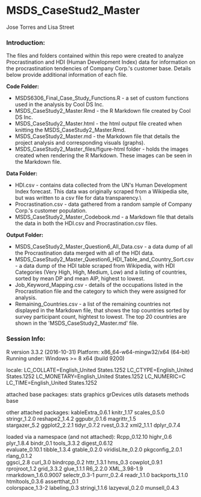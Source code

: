 # MSDS_CaseStud2_Master
Jose Torres and Lisa Street

### Introduction:

The files and folders contained within this repo were created to analyze Procrastination and HDI (Human Development Index) data for information on the procrastination tendencies of Company Corp.'s customer base.  Details below provide additional information of each file.

**Code Folder:**

* MSDS6306_Final_Case_Study_Functions.R - a set of custom functions used in the analysis by Cool DS Inc.
* MSDS_CaseStudy2_Master.Rmd - the R Markdown file created by Cool DS Inc.
* MSDS_CaseStudy2_Master.html - the html output file created when knitting the MSDS_CaseStudy2_Master.Rmd.
* MSDS_CaseStudy2_Master.md - the Markdown file that details the project analysis and corresponding visuals (graphs).
* MSDS_CaseStudy2_Master_files/figure-html folder - holds the images created when rendering the R Markdown. These images 
        can be seen in the Markdown file.
        
**Data Folder:**

* HDI.csv - contains data collected from the UN's Human Development Index forecast.  This data was originally scraped from 
        a Wikipedia site, but was written to a csv file for data transparency.\
* Procrastination.csv - data gathered from a random sample of Company Corp.'s customer population.  
* MSDS_CaseStudy2_Master_Codebook.md - a Markdown file that details the data in both the HDI.csv and Procrastination.csv files.

**Output Folder:**

* MSDS_CaseStudy2_Master_Question6_All_Data.csv - a data dump of all the Procrastination data merged with all of the HDI data.
* MSDS_CaseStudy2_Master_Question6_HDI_Table_and_Country_Sort.csv - a data dump of the HDI table scraped from Wikipedia, with HDI       
        Categories (Very High, High, Medium, Low) and a listing of countries, sorted by mean DP and mean AIP, highest to lowest.
* Job_Keyword_Mapping.csv - details of the occupations listed in the Procrastination file and the category to which they were assigned
        for analysis.
* Remaining_Countries.csv - a list of the remaining countries not displayed in the Markdown file, that shows the top countries sorted by 
        survey participant count, hightest to lowest.  The top 20 countries are shown in the 'MSDS_CaseStudy2_Master.md' file.

### Session Info:

R version 3.3.2 (2016-10-31)
Platform: x86_64-w64-mingw32/x64 (64-bit)
Running under: Windows >= 8 x64 (build 9200)

locale:
LC_COLLATE=English_United States.1252  LC_CTYPE=English_United States.1252    LC_MONETARY=English_United States.1252
LC_NUMERIC=C                           LC_TIME=English_United States.1252    

attached base packages:
stats     graphics  grDevices utils     datasets  methods   base     

other attached packages:
kableExtra_0.6.1 knitr_1.17       scales_0.5.0     stringr_1.2.0    reshape2_1.4.2   ggpubr_0.1.6     magrittr_1.5    
stargazer_5.2    ggplot2_2.2.1    tidyr_0.7.2      rvest_0.3.2      xml2_1.1.1       dplyr_0.7.4     

loaded via a namespace (and not attached):
Rcpp_0.12.10         highr_0.6            plyr_1.8.4           bindr_0.1            tools_3.3.2          digest_0.6.12       
evaluate_0.10.1      tibble_1.3.4         gtable_0.2.0         viridisLite_0.2.0    pkgconfig_2.0.1      rlang_0.1.2         
ggsci_2.8            curl_3.0             bindrcpp_0.2         httr_1.3.1           hms_0.3              cowplot_0.9.1       
rprojroot_1.2        grid_3.3.2           glue_1.1.1           R6_2.2.0             XML_3.98-1.9         rmarkdown_1.6.0.9007
selectr_0.3-1        purrr_0.2.4          readr_1.1.0          backports_1.1.0      htmltools_0.3.6      assertthat_0.1      
colorspace_1.3-2     labeling_0.3         stringi_1.1.6        lazyeval_0.2.0       munsell_0.4.3 

